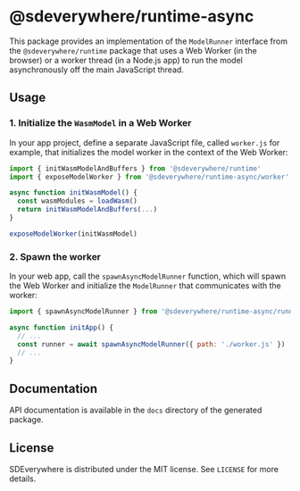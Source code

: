 # @sdeverywhere/runtime-async

This package provides an implementation of the `ModelRunner` interface from
the `@sdeverywhere/runtime` package that uses a Web Worker (in the browser)
or a worker thread (in a Node.js app) to run the model asynchronously off
the main JavaScript thread.

## Usage

### 1. Initialize the `WasmModel` in a Web Worker

In your app project, define a separate JavaScript file, called
`worker.js` for example, that initializes the model worker in the
context of the Web Worker:

```js
import { initWasmModelAndBuffers } from '@sdeverywhere/runtime'
import { exposeModelWorker } from '@sdeverywhere/runtime-async/worker'

async function initWasmModel() {
  const wasmModules = loadWasm()
  return initWasmModelAndBuffers(...)
}

exposeModelWorker(initWasmModel)
```

### 2. Spawn the worker

In your web app, call the `spawnAsyncModelRunner` function, which will
spawn the Web Worker and initialize the `ModelRunner` that communicates
with the worker:

```js
import { spawnAsyncModelRunner } from '@sdeverywhere/runtime-async/runner'

async function initApp() {
  // ...
  const runner = await spawnAsyncModelRunner({ path: './worker.js' })
  // ...
}
```

## Documentation

API documentation is available in the `docs` directory of the generated package.

## License

SDEverywhere is distributed under the MIT license. See `LICENSE` for more details.
